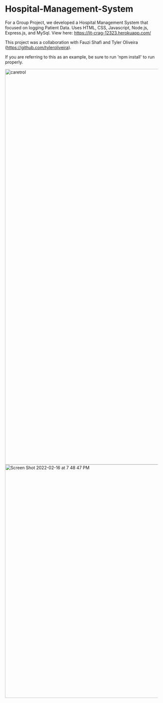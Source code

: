 # Hospital-Management-System

For a Group Project, we developed a Hospital Management System that focused on logging Patient Data. Uses HTML, CSS, Javascript, Node.js, Express.js, and MySql. View here: https://lit-crag-12323.herokuapp.com/

This project was a collaboration with Fauzi Shafi and Tyler Oliveira (https://github.com/tyleroliveira).

If you are referring to this as an example, be sure to run 'npm install' to run properly.

<img width="1298" alt="caretrol" src="https://user-images.githubusercontent.com/96030343/154400395-eda48030-94e2-4196-9164-5a77a5ab2044.png">

<img width="766" alt="Screen Shot 2022-02-16 at 7 48 47 PM" src="https://user-images.githubusercontent.com/96030343/154401554-1e83eca4-2912-4710-9f51-430522c317da.png">
